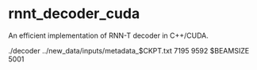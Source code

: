 # rnnt_decoder_cuda
An efficient implementation of RNN-T decoder in C++/CUDA.

./decoder ../new_data/inputs/metadata_$CKPT.txt 7195 9592 $BEAMSIZE 5001